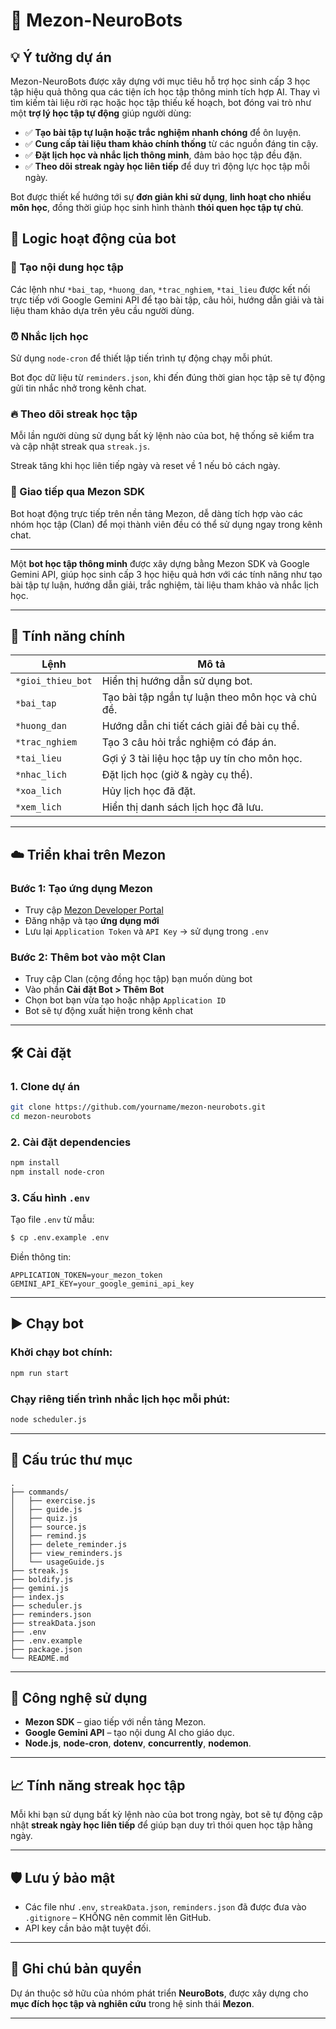 # 🤖 Mezon-NeuroBots


## 💡 Ý tưởng dự án

Mezon-NeuroBots được xây dựng với mục tiêu hỗ trợ học sinh cấp 3 học tập hiệu quả thông qua các tiện ích học tập thông minh tích hợp AI. Thay vì tìm kiếm tài liệu rời rạc hoặc học tập thiếu kế hoạch, bot đóng vai trò như một **trợ lý học tập tự động** giúp người dùng:

- ✅ **Tạo bài tập tự luận hoặc trắc nghiệm nhanh chóng** để ôn luyện.
- ✅ **Cung cấp tài liệu tham khảo chính thống** từ các nguồn đáng tin cậy.
- ✅ **Đặt lịch học và nhắc lịch thông minh**, đảm bảo học tập đều đặn.
- ✅ **Theo dõi streak ngày học liên tiếp** để duy trì động lực học tập mỗi ngày.

Bot được thiết kế hướng tới sự **đơn giản khi sử dụng**, **linh hoạt cho nhiều môn học**, đồng thời giúp học sinh hình thành **thói quen học tập tự chủ**.

## 🧩 Logic hoạt động của bot

### 📝 Tạo nội dung học tập

Các lệnh như `*bai_tap`, `*huong_dan`, `*trac_nghiem`, `*tai_lieu` được kết nối trực tiếp với Google Gemini API để tạo bài tập, câu hỏi, hướng dẫn giải và tài liệu tham khảo dựa trên yêu cầu người dùng.

### ⏰ Nhắc lịch học

Sử dụng `node-cron` để thiết lập tiến trình tự động chạy mỗi phút.

Bot đọc dữ liệu từ `reminders.json`, khi đến đúng thời gian học tập sẽ tự động gửi tin nhắc nhở trong kênh chat.

### 🔥 Theo dõi streak học tập

Mỗi lần người dùng sử dụng bất kỳ lệnh nào của bot, hệ thống sẽ kiểm tra và cập nhật streak qua `streak.js`.

Streak tăng khi học liên tiếp ngày và reset về 1 nếu bỏ cách ngày.

### 💬 Giao tiếp qua Mezon SDK

Bot hoạt động trực tiếp trên nền tảng Mezon, dễ dàng tích hợp vào các nhóm học tập (Clan) để mọi thành viên đều có thể sử dụng ngay trong kênh chat.

---


Một **bot học tập thông minh** được xây dựng bằng Mezon SDK và Google Gemini API, giúp học sinh cấp 3 học hiệu quả hơn với các tính năng như tạo bài tập tự luận, hướng dẫn giải, trắc nghiệm, tài liệu tham khảo và nhắc lịch học.

---

## 🚀 Tính năng chính

| Lệnh                  | Mô tả |
|-----------------------|-------|
| `*gioi_thieu_bot`     | Hiển thị hướng dẫn sử dụng bot. |
| `*bai_tap`            | Tạo bài tập ngắn tự luận theo môn học và chủ đề. |
| `*huong_dan`          | Hướng dẫn chi tiết cách giải đề bài cụ thể. |
| `*trac_nghiem`        | Tạo 3 câu hỏi trắc nghiệm có đáp án. |
| `*tai_lieu`           | Gợi ý 3 tài liệu học tập uy tín cho môn học. |
| `*nhac_lich`          | Đặt lịch học (giờ & ngày cụ thể). |
| `*xoa_lich`           | Hủy lịch học đã đặt. |
| `*xem_lich`           | Hiển thị danh sách lịch học đã lưu. |

---

## ☁️ Triển khai trên Mezon

### Bước 1: Tạo ứng dụng Mezon

- Truy cập [Mezon Developer Portal](https://mezon.ai/)
- Đăng nhập và tạo **ứng dụng mới**
- Lưu lại `Application Token` và `API Key` → sử dụng trong `.env`

### Bước 2: Thêm bot vào một Clan

- Truy cập Clan (cộng đồng học tập) bạn muốn dùng bot
- Vào phần **Cài đặt Bot > Thêm Bot**
- Chọn bot bạn vừa tạo hoặc nhập `Application ID`
- Bot sẽ tự động xuất hiện trong kênh chat

---

## 🛠️ Cài đặt

### 1. Clone dự án

```bash
git clone https://github.com/yourname/mezon-neurobots.git
cd mezon-neurobots
```

### 2. Cài đặt dependencies

```bash
npm install
npm install node-cron
```

### 3. Cấu hình `.env`

Tạo file `.env` từ mẫu:

```bash
$ cp .env.example .env
```

Điền thông tin:

```env
APPLICATION_TOKEN=your_mezon_token
GEMINI_API_KEY=your_google_gemini_api_key
```

---

## ▶️ Chạy bot

### Khởi chạy bot chính:

```bash
npm run start
```

### Chạy riêng tiến trình nhắc lịch học mỗi phút:

```bash
node scheduler.js
```

---

## 📁 Cấu trúc thư mục

```
.
├── commands/
│   ├── exercise.js
│   ├── guide.js
│   ├── quiz.js
│   ├── source.js
│   ├── remind.js
│   ├── delete_reminder.js
│   ├── view_reminders.js
│   └── usageGuide.js
├── streak.js
├── boldify.js
├── gemini.js
├── index.js
├── scheduler.js
├── reminders.json
├── streakData.json
├── .env
├── .env.example
├── package.json
└── README.md
```

---

## 🧠 Công nghệ sử dụng

- **Mezon SDK** – giao tiếp với nền tảng Mezon.
- **Google Gemini API** – tạo nội dung AI cho giáo dục.
- **Node.js**, **node-cron**, **dotenv**, **concurrently**, **nodemon**.

---

## 📈 Tính năng streak học tập

Mỗi khi bạn sử dụng bất kỳ lệnh nào của bot trong ngày, bot sẽ tự động cập nhật **streak ngày học liên tiếp** để giúp bạn duy trì thói quen học tập hằng ngày.

---

## 🛡 Lưu ý bảo mật

- Các file như `.env`, `streakData.json`, `reminders.json` đã được đưa vào `.gitignore` – KHÔNG nên commit lên GitHub.
- API key cần bảo mật tuyệt đối.

---

## 🧪 Ghi chú bản quyền

Dự án thuộc sở hữu của nhóm phát triển **NeuroBots**, được xây dựng cho **mục đích học tập và nghiên cứu** trong hệ sinh thái **Mezon**.

---
